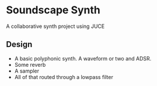 # Soundscape Synth
A collaborative synth project using JUCE
## Design
 - A basic polyphonic synth. A waveform or two and ADSR.
 - Some reverb
 - A sampler
 - All of that routed through a lowpass filter

